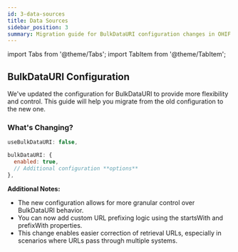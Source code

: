 ```yaml
---
id: 3-data-sources
title: Data Sources
sidebar_position: 3
summary: Migration guide for BulkDataURI configuration changes in OHIF 3.9, explaining the transition from a simple boolean flag to a more flexible configuration object with additional control options.
---
```


import Tabs from '@theme/Tabs';
import TabItem from '@theme/TabItem';

## BulkDataURI Configuration

We've updated the configuration for BulkDataURI to provide more flexibility and control. This guide will help you migrate from the old configuration to the new one.

### What's Changing?

<Tabs>
  <TabItem value="Before" label="Before 🕰️" default>

```javascript
useBulkDataURI: false,
```

  </TabItem>
  <TabItem value="After" label="After 🚀">

```javascript
bulkDataURI: {
  enabled: true,
  // Additional configuration **options**
},
```

  </TabItem>
</Tabs>


**Additional Notes:**
- The new configuration allows for more granular control over BulkDataURI behavior.
- You can now add custom URL prefixing logic using the startsWith and prefixWith properties.
- This change enables easier correction of retrieval URLs, especially in scenarios where URLs pass through multiple systems.
